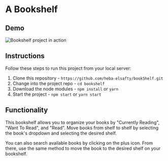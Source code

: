  # A Bookshelf

## Demo
![Bookshelf project in action](https://github.com/heba-elsafty/bookshelf/blob/master/bookshelf-site.gif)

## Instructions

Follow these steps to run this project from your local server: 

1. Clone this repository - `https://github.com/heba-elsafty/bookShelf.git`
2. Change into the project repo - `cd bookshelf`
3. Download the node modules - `npm install` or `yarn`
4. Start the project - `npm start` or `yarn start`

## Functionality

This bookshelf allows you to organize your books by "Currently Reading", "Want To Read", and "Read". Move books from shelf to shelf by selecting the book's dropdown and selecting the desired shelf. 

You can also search available books by clicking on the plus icon. From there, use the same method to move the book to the desired shelf on your bookshelf.

